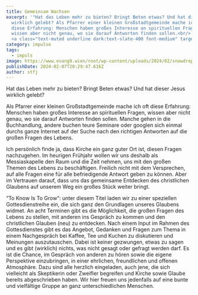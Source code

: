 ```yaml
---
title: Gemeinsam Wachsen
excerpt: '"Hat das Leben mehr zu bieten? Bringt Beten etwas? Und hat dieser Jesus
  wirklich gelebt? Als Pfarrer einer kleinen Großstadtgemeinde mache ich oft
  diese Erfahrung: Menschen haben großes Interesse an spirituellen Fragen,
  wissen aber nicht genau, wo sie darauf Antworten finden sollen.<br/>
  <a class="text-muted underline dark:text-slate-400 font-medium" target="_blank" href="https://www.evang9.wien/root/wp-content/uploads/2024/02/Gemeindezeitung202402.pdf">PDF</a>'
category: impulse
tags:
  - impuls
image: https://www.evang9.wien/root/wp-content/uploads/2024/02/snowdrop-280950_scaled.jpg
publishDate: 2024-02-07T20:29:47.616Z
author: stfj
---
```


Hat das Leben mehr zu bieten? Bringt Beten etwas? Und hat dieser Jesus wirklich gelebt?

Als Pfarrer einer kleinen Großstadtgemeinde mache ich oft diese Erfahrung: Menschen haben großes Interesse an spirituellen Fragen, wissen aber nicht genau, wo sie darauf Antworten finden sollen. Manche gehen in die Buchhandlung, andere buchen teure Seminare oder googlen sich einmal durchs ganze Internet auf der Suche nach den richtigen Antworten auf die großen Fragen des Lebens.

Ich persönlich finde ja, dass Kirche ein ganz guter Ort ist, diesen Fragen nachzugehen. Im heurigen Frühjahr wollen wir uns deshalb als Messiaskapelle den Raum und die Zeit nehmen, uns mit den großen Themen des Lebens zu beschäftigen. Freilich nicht mit dem Versprechen, auf alle Fragen eine für alle befriedigende Antwort geben zu können. Aber im Vertrauen darauf, dass uns das gemeinsame Entdecken des christlichen Glaubens auf unserem Weg ein großes Stück weiter bringt.

“To Know Is To Grow“: unter diesem Titel laden wir zu einer speziellen Gottesdienstreihe ein, die sich ganz den Grundlagen unseres Glaubens widmet. An acht Terminen gibt es die Möglichkeit, die großen Fragen des Lebens zu stellen, mit anderen ins Gespräch zu kommen und den christlichen Glauben (neu) zu entdecken. Nach einem Input im Rahmen des Gottesdienstes gibt es das Angebot, Gedanken und Fragen zum Thema in einem Nachgespräch bei Kaffee, Tee und Kuchen zu diskutieren und Meinungen auszutauschen. Dabei ist keiner gezwungen, etwas zu sagen und es gibt (wirklich) nichts, was nicht gesagt oder gefragt werden darf.
Es ist die Chance, im Gespräch von anderen zu hören sowie die eigene Perspektive einzubringen, in einer ehrlichen, freundlichen und offenen Atmosphäre. Dazu sind alle herzlich eingeladen, auch jene, die sich vielleicht als Skeptikerin oder Zweifler begreifen und Kirche sowie Glaube bereits abgeschrieben haben. Wir hier freuen uns jedenfalls auf eine bunte und vielfältige Gruppe an ganz unterschiedlichen Menschen.
